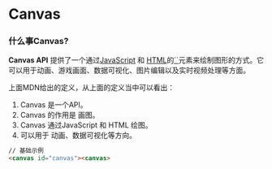# Canvas

### 什么事Canvas?

**Canvas API** 提供了一个通过[JavaScript](https://developer.mozilla.org/zh-CN/docs/Web/JavaScript) 和 [HTML](https://developer.mozilla.org/zh-CN/docs/Web/HTML)的[``](https://developer.mozilla.org/zh-CN/docs/Web/HTML/Element/canvas)元素来绘制图形的方式。它可以用于动画、游戏画面、数据可视化、图片编辑以及实时视频处理等方面。

上面MDN给出的定义，从上面的定义当中可以看出：

1. Canvas 是一个API。
2. Canvas 的作用是 画图。
3. Canvas 通过JavaScript 和 HTML 绘图。
4. 可以用于 动画、数据可视化等方向。

```html
// 基础示例
<canvas id="canvas"><canvas>
```

